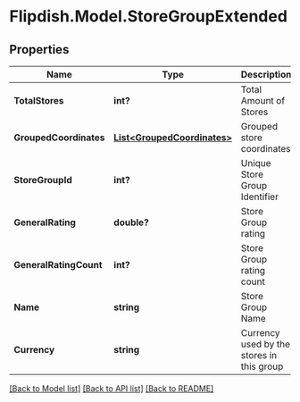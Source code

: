 # Flipdish.Model.StoreGroupExtended
## Properties

Name | Type | Description | Notes
------------ | ------------- | ------------- | -------------
**TotalStores** | **int?** | Total Amount of Stores | [optional] 
**GroupedCoordinates** | [**List&lt;GroupedCoordinates&gt;**](GroupedCoordinates.md) | Grouped store coordinates | [optional] 
**StoreGroupId** | **int?** | Unique Store Group Identifier | [optional] 
**GeneralRating** | **double?** | Store Group rating | [optional] 
**GeneralRatingCount** | **int?** | Store Group rating count | [optional] 
**Name** | **string** | Store Group Name | [optional] 
**Currency** | **string** | Currency used by the stores in this group | [optional] 

[[Back to Model list]](../README.md#documentation-for-models) [[Back to API list]](../README.md#documentation-for-api-endpoints) [[Back to README]](../README.md)

